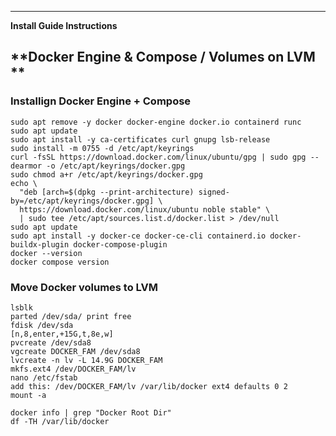 -----------------------------------------

**Install Guide Instructions**

**Docker Engine & Compose / Volumes on LVM **
-----------------------------------------


### Installign Docker Engine + Compose

```
sudo apt remove -y docker docker-engine docker.io containerd runc
sudo apt update
sudo apt install -y ca-certificates curl gnupg lsb-release
sudo install -m 0755 -d /etc/apt/keyrings
curl -fsSL https://download.docker.com/linux/ubuntu/gpg | sudo gpg --dearmor -o /etc/apt/keyrings/docker.gpg
sudo chmod a+r /etc/apt/keyrings/docker.gpg
echo \
  "deb [arch=$(dpkg --print-architecture) signed-by=/etc/apt/keyrings/docker.gpg] \
  https://download.docker.com/linux/ubuntu noble stable" \
  | sudo tee /etc/apt/sources.list.d/docker.list > /dev/null
sudo apt update
sudo apt install -y docker-ce docker-ce-cli containerd.io docker-buildx-plugin docker-compose-plugin
docker --version
docker compose version
```

### Move Docker volumes to LVM

```
lsblk
parted /dev/sda/ print free
fdisk /dev/sda
[n,8,enter,+15G,t,8e,w]
pvcreate /dev/sda8
vgcreate DOCKER_FAM /dev/sda8
lvcreate -n lv -L 14.9G DOCKER_FAM
mkfs.ext4 /dev/DOCKER_FAM/lv
nano /etc/fstab
add this: /dev/DOCKER_FAM/lv /var/lib/docker ext4 defaults 0 2
mount -a
```

```
docker info | grep "Docker Root Dir"
df -TH /var/lib/docker
```